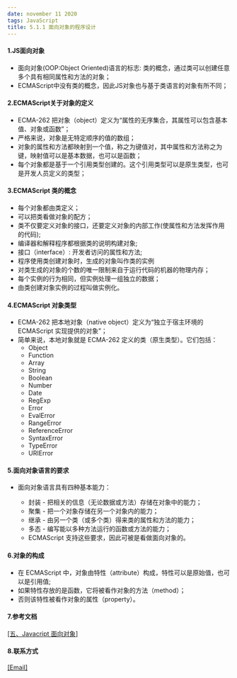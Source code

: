 ```yaml
---
date: november 11 2020
tags: JavaScript
title: 5.1.1 面向对象的程序设计
---
```


#### 1.JS面向对象

+ 面向对象(OOP:Object Oriented)语言的标志: 类的概念，通过类可以创建任意多个具有相同属性和方法的对象；
+ ECMAScript中没有类的概念，因此JS对象也与基于类语言的对象有所不同；

#### 2.ECMAScript关于对象的定义

+ ECMA-262 把对象（object）定义为“属性的无序集合，其属性可以包含基本值、对象或函数”；
+ 严格来说，对象是无特定顺序的值的数组；
+ 对象的属性和方法都映射到一个值，称之为键值对，其中属性和方法称之为键，映射值可以是基本数据，也可以是函数；
+ 每个对象都是基于一个引用类型创建的。这个引用类型可以是原生类型，也可是开发人员定义的类型； 

#### 3.ECMAScript 类的概念

+ 每个对象都由类定义；
+ 可以把类看做对象的配方；
+ 类不仅要定义对象的接口，还要定义对象的内部工作(使属性和方法发挥作用的代码);
+ 编译器和解释程序都根据类的说明构建对象;
+ 接口（interface）: 开发者访问的属性和方法;
+ 程序使用类创建对象时，生成的对象叫作类的实例
+ 对类生成的对象的个数的唯一限制来自于运行代码的机器的物理内存；
+ 每个实例的行为相同，但实例处理一组独立的数据；
+ 由类创建对象实例的过程叫做实例化。

#### 4.ECMAScript 对象类型

+ ECMA-262 把本地对象（native object）定义为“独立于宿主环境的 ECMAScript 实现提供的对象”；
+ 简单来说，本地对象就是 ECMA-262 定义的类（原生类型）。它们包括：
	+ Object
	+ Function
	+ Array
	+ String
	+ Boolean
	+ Number
	+ Date
	+ RegExp
	+ Error
	+ EvalError
	+ RangeError
	+ ReferenceError
	+ SyntaxError
	+ TypeError
	+ URIError

#### 5.面向对象语言的要求

+ 面向对象语言具有四种基本能力：

	+ 封装 - 把相关的信息（无论数据或方法）存储在对象中的能力；
	+ 聚集 - 把一个对象存储在另一个对象内的能力；
	+ 继承 - 由另一个类（或多个类）得来类的属性和方法的能力；
	+ 多态 - 编写能以多种方法运行的函数或方法的能力；
	+ ECMAScript 支持这些要求，因此可被是看做面向对象的。
	
#### 6.对象的构成

+ 在 ECMAScript 中，对象由特性（attribute）构成，特性可以是原始值，也可以是引用值;
+ 如果特性存放的是函数，它将被看作对象的方法（method）；
+ 否则该特性被看作对象的属性（property）。

#### 7.参考文档

[[五、Javacript 面向对象]](https://web-dolphin.github.io/2020/10/28/JavaScript/Tutorial/%E4%BA%94%E3%80%81Javacript%20%E9%9D%A2%E5%90%91%E5%AF%B9%E8%B1%A1/)

#### 8.联系方式

[[Email]](yuanmin8888@outlook.com)